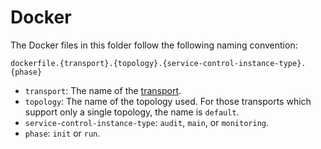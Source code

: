# Docker

The Docker files in this folder follow the following naming convention:

```text
dockerfile.{transport}.{topology}.{service-control-instance-type}.{phase}
```

- `transport`: The name of the [transport](https://docs.particular.net/transports/).
- `topology`: The name of the topology used. For those transports which support only a single topology, the name is `default`.
- `service-control-instance-type`: `audit`, `main`, or `monitoring`.
- `phase`: `init` or `run`.
